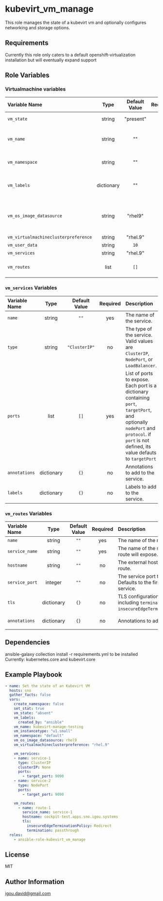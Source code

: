 kubevirt_vm_manage
=========

This role manages the state of a kubevirt vm and optionally configures networking and storage options.

Requirements
------------

Currently this role only caters to a default openshift-virtualization installation but will eventually expand support

Role Variables
--------------

### Virtualmachine variables

|Variable Name|Type|Default Value|Required|Description|Example|
|:---|:---:|:---:|:---:|:---|:---|
|`vm_state`|string|"present"|no|The state of the virtual machine|'absent'|
|`vm_name`|string|""|yes|The name of the virtualmachine object|"foobar"|
|`vm_namespace`|string|""|yes|Target namespace to deploy objects|"foobar"|
|`vm_labels`|dictionary|""|no|Labels to add to the virtualmachine object||
|`vm_os_image_datasource`|string|"rhel9"|no|Datasource in `openshift-virtualization-os-images` namespace to use (wip) |"rhel9"|
|`vm_virtualmachineclusterpreference`|string|"rhel.9"|no||"rhel.9"|
|`vm_user_data`|string|`10`|no|||
|`vm_services`|string|"rhel.9"|no||"rhel.9"|
|`vm_routes`|list|`[]`|no|List of routes to create for the virtual machine.||

### `vm_services` Variables

|Variable Name|Type|Default Value|Required|Description|Example|
|:---|:---:|:---:|:---:|:---|:---|
|`name`|string|`""`|yes|The name of the service.|`"my-service"`|
|`type`|string|`"ClusterIP"`|no|The type of the service. Valid values are `ClusterIP`, `NodePort`, or `LoadBalancer`.|`"NodePort"`|
|`ports`|list|`[]`|yes|List of ports to expose. Each port is a dictionary containing `port`, `targetPort`, and optionally `nodePort` and `protocol`. if `port` is not defined, its value defauts to `targetPort`|`[{ port: 80, targetPort: 8080 }]`|
|`annotations`|dictionary|`{}`|no|Annotations to add to the service.|`{ "example.com/key": "value" }`|
|`labels`|dictionary|`{}`|no|Labels to add to the service.|`{ "app": "my-app" }`|

### `vm_routes` Variables

|Variable Name|Type|Default Value|Required|Description|Example|
|:---|:---:|:---:|:---:|:---|:---|
|`name`|string|`""`|yes|The name of the route.|`"my-route"`|
|`service_name`|string|`""`|yes|The name of the service this route will expose.|`"my-service"`|
|`hostname`|string|`""`|no|The external hostname for the route.|`"example.com"`|
|`service_port`|integer|`""`|no|The service port to target. Defaults to the first port in the service.|`80`|
|`tls`|dictionary|`{}`|no|TLS configuration for the route, including `termination` and `insecureEdgeTerminationPolicy`.|`{ "termination": "edge", "insecureEdgeTerminationPolicy": "Redirect" }`|
|`annotations`|dictionary|`{}`|no|Annotations to add to the route.|`{ "haproxy.router.openshift.io/timeout": "1m" }`|


Dependencies
------------

ansible-galaxy collection install -r requirements.yml to be installed
Currently:
  kubernetes.core
  and
  kubevirt.core

Example Playbook
----------------

```yaml
- name: Set the state of an Kubevirt VM
  hosts: sno
  gather_facts: false
  vars:
    create_namespace: false
    set_stat: true
    vm_state: "absent"
    vm_labels:
      created_by: "ansible"
    vm_name: kubevirt-manage-testing
    vm_instancetype: "u1.small"
    vm_namespace: "default"
    vm_os_image_datasource: rhel9
    vm_virtualmachineclusterpreference: "rhel.9"

    vm_services:
    - name: service-1
      type: ClusterIP
      clusterIP: None
      ports:
        - target_port: 9090
    - name: service-2
      type: NodePort
      ports:
        - target_port: 9090

    vm_routes:
      - name: route-1
        service_name: service-1
        hostname: cockpit-test.apps.sno.igou.systems
        tls:
          insecureEdgeTerminationPolicy: Redirect
          termination: passthrough
  roles:
    - ansible-role-kubevirt_vm_manage
```

License
-------

MIT

Author Information
------------------

igou.david@gmail.com